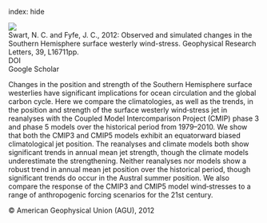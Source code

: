 index: hide

<div class="Citation">
    <div class="Citation-thumb CitationThumb-linked"  data-href="https://doi.org/10.1029/2012gl052810">
      <img src="https://static.claimspace.cloud/climate-study-static/refs/thumbs/14/Swart_and_Fyfe_2012-thumb.png" />
    </div>

  <div class="Citation-body">
    <div class="Citation-text">Swart, N. C. and Fyfe, J. C., 2012: Observed and simulated changes in the Southern Hemisphere surface westerly wind-stress. <span class="Article-journal">Geophysical Research Letters, </span><span class="Article-volume">39, </span>L16711pp.</div>
    <div class="Citation-links">
      <div class="CitationLink" data-href="https://doi.org/10.1029/2012gl052810">
        <div class="CitationLink-icon CitationLink-Doi"></div>
        <div class="CitationLink-text">DOI</div>
      </div>
      <div class="CitationLink" data-href="https://scholar.google.com/scholar?q=10.1029/2012gl052810">
        <div class="CitationLink-icon CitationLink-Scholar"></div>
        <div class="CitationLink-text">Google Scholar</div>
      </div>
    </div>
  </div>
</div>

Changes in the position and strength of the Southern Hemisphere surface westerlies have significant implications for ocean circulation and the global carbon cycle. Here we compare the climatologies, as well as the trends, in the position and strength of the surface westerly wind‐stress jet in reanalyses with the Coupled Model Intercomparison Project (CMIP) phase 3 and phase 5 models over the historical period from 1979–2010. We show that both the CMIP3 and CMIP5 models exhibit an equatorward biased climatological jet position. The reanalyses and climate models both show significant trends in annual mean jet strength, though the climate models underestimate the strengthening. Neither reanalyses nor models show a robust trend in annual mean jet position over the historical period, though significant trends do occur in the Austral summer position. We also compare the response of the CMIP3 and CMIP5 model wind‐stresses to a range of anthropogenic forcing scenarios for the 21st century.

<div class="Citation-copy">
&copy; American Geophysical Union (AGU), 2012
</div>